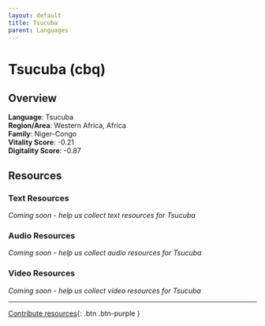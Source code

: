 ```yaml
---
layout: default
title: Tsucuba
parent: Languages
---
```


# Tsucuba (cbq)

## Overview

**Language**: Tsucuba  
**Region/Area**: Western Africa, Africa  
**Family**: Niger-Congo  
**Vitality Score**: -0.21  
**Digitality Score**: -0.87  

## Resources

### Text Resources
*Coming soon - help us collect text resources for Tsucuba*

### Audio Resources
*Coming soon - help us collect audio resources for Tsucuba*

### Video Resources
*Coming soon - help us collect video resources for Tsucuba*

---

[Contribute resources](https://fairtrain.github.io/){: .btn .btn-purple }
